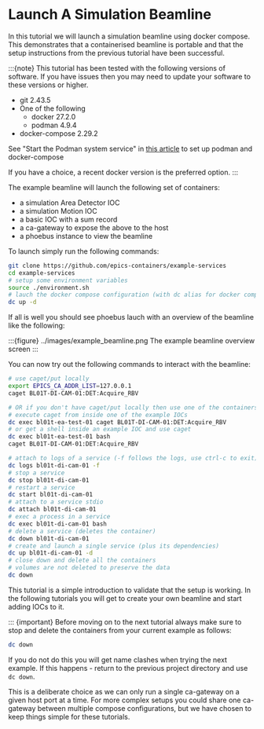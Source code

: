 
# Launch A Simulation Beamline

In this tutorial we will launch a simulation beamline using docker compose. This demonstrates that a containerised beamline is portable and that the setup instructions from the previous tutorial have been successful.

:::{note}
This tutorial has been tested with the following versions of software. If you have issues then you may need to update your software to these versions or higher.

- git 2.43.5
- One of the following
  - docker 27.2.0
  - podman 4.9.4
- docker-compose 2.29.2

See "Start the Podman system service" in [this article](https://www.redhat.com/sysadmin/podman-docker-compose) to set up podman and docker-compose

If you have a choice, a recent docker version is the preferred option.
:::

The example beamline will launch the following set of containers:
- a simulation Area Detector IOC
- a simulation Motion IOC
- a basic IOC with a sum record
- a ca-gateway to expose the above to the host
- a phoebus instance to view the beamline

To launch simply run the following commands:

```bash
git clone https://github.com/epics-containers/example-services
cd example-services
# setup some environment variables
source ./environment.sh
# lauch the docker compose configuration (with dc alias for docker compose)
dc up -d
```

If all is well you should see phoebus lauch with an overview of the beamline like the following:

:::{figure} ../images/example_beamline.png
The example beamline overview screen
:::

You can now try out the following commands to interact with the beamline:

```bash
# use caget/put locally
export EPICS_CA_ADDR_LIST=127.0.0.1
caget BL01T-DI-CAM-01:DET:Acquire_RBV

# OR if you don't have caget/put locally then use one of the containers instead:
# execute caget from inside one of the example IOCs
dc exec bl01t-ea-test-01 caget BL01T-DI-CAM-01:DET:Acquire_RBV
# or get a shell inside an example IOC and use caget
dc exec bl01t-ea-test-01 bash
caget BL01T-DI-CAM-01:DET:Acquire_RBV

# attach to logs of a service (-f follows the logs, use ctrl-c to exit)
dc logs bl01t-di-cam-01 -f
# stop a service
dc stop bl01t-di-cam-01
# restart a service
dc start bl01t-di-cam-01
# attach to a service stdio
dc attach bl01t-di-cam-01
# exec a process in a service
dc exec bl01t-di-cam-01 bash
# delete a service (deletes the container)
dc down bl01t-di-cam-01
# create and launch a single service (plus its dependencies)
dc up bl01t-di-cam-01 -d
# close down and delete all the containers
# volumes are not deleted to preserve the data
dc down
```

This tutorial is a simple introduction to validate that the setup is working. In the following tutorials you will get to create your own beamline and start adding IOCs to it.

::: {important}
Before moving on to the next tutorial always make sure to stop and delete the containers from your current example as follows:

```bash
dc down
```

If you do not do this you will get name clashes when trying the next example. If this happens - return to the previous project directory and use `dc down`.

This is a deliberate choice as we can only run a single ca-gateway on a given host port at a time. For more complex setups you could share one ca-gateway between multiple compose configurations, but we have chosen to keep things simple for these tutorials.
